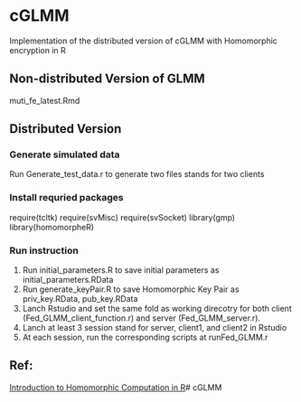 # cGLMM

Implementation of the distributed version of cGLMM with Homomorphic encryption in R

## Non-distributed Version of GLMM
muti_fe_latest.Rmd

## Distributed Version
### Generate simulated data
Run Generate_test_data.r to generate two files stands for two clients
### Install requried packages
require(tcltk)
require(svMisc)
require(svSocket)
library(gmp)
library(homomorpheR)
### Run instruction
1. Run initial_parameters.R to save initial parameters as initial_parameters.RData
2. Run generate_keyPair.R to save Homomorphic Key Pair as priv_key.RData, pub_key.RData
3. Lanch Rstudio and set the same fold as working direcotry for both client (Fed_GLMM_client_function.r) and server (Fed_GLMM_server.r).
4. Lanch at least 3 session stand for server, client1, and client2 in Rstudio
5. At each session, run the corresponding scripts at runFed_GLMM.r

## Ref:
[Introduction to Homomorphic Computation in R](
http://cran.r-project.org.icopy.site/web/packages/homomorpheR/vignettes/introduction.html)# cGLMM
